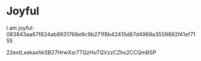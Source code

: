 # Joyful

I am joyful: 083843aa67f824ab8931768e9c9b271f8b42415d87d4969a3559892f41ef7155


22extLxekaxhkSB27HrwXsr7TQzHuTQVzzCZhs2CCQmBSP